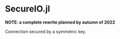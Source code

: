 # SecureIO.jl

**NOTE: a complete rewrite planned by autumn of 2022**

Connection secured by a symmetric key.
